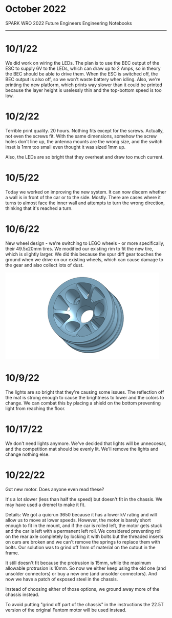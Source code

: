 # October 2022
SPARK WRO 2022 Future Engineers Engineering Notebooks

***

# 10/1/22
We did work on wiring the LEDs. The plan is to use the BEC output of the ESC to supply 6V to the LEDs, which can draw up to 2 Amps, so in theory the BEC should be able to drive them. When the ESC is switched off, the BEC output is also off, so we won't waste battery when idling. Also, we're printing the new platform, which prints way slower than it could be printed because the layer height is uselessly thin and the top-bottom speed is too low.

# 10/2/22
Terrible print quality. 20 hours. Nothing fits except for the screws. Actually, not even the screws fit. With the same dimensions, somehow the screw holes don't line up, the antenna mounts are the wrong size, and the switch inset is 1mm too small even thought it was sized 1mm up.

Also, the LEDs are so bright that they overheat and draw too much current.

# 10/5/22
Today we worked on improving the new system. It can now discern whether a wall is in front of the car or to the side. Mostly. There are cases where it turns to almost face the inner wall and attempts to turn the wrong direction, thinking that it's reached a turn.

# 10/6/22
New wheel design - we're switching to LEGO wheels - or more specifically, their 49.5x20mm tires. We modified our existing rim to fit the new tire, which is slightly larger. We did this because the spur diff gear touches the ground when we drive on our existing wheels, which can cause damage to the gear and also collect lots of dust.

![wheel v3](./October/10-6-22-a.png)

# 10/9/22
The lights are so bright that they're causing some issues. The reflection off the mat is strong enough to cause the brightness to lower and the colors to change. We can combat this by placing a shield on the bottom preventing light from reaching the floor.

# 10/17/22
We don't need lights anymore. We've decided that lights will be unneccesar, and the competition mat should be evenly lit. We'll remove the lights and change nothing else.

# 10/22/22
Got new motor. Does anyone even read these?

It's a lot slower (less than half the speed) but doesn't fit in the chassis. We may have used a dremel to make it fit.

Details: We got a quicrun 3650 because it has a lower kV rating and will allow us to move at lower speeds. However, the motor is barely short enough to fit in the mount, and if the car is rolled left, the motor gets stuck and the car is left with a permanent left roll. We considered preventing roll on the rear axle completely by locking it with bolts but the threaded inserts on ours are broken and we can't remove the springs to replace them with bolts. Our solution was to grind off 1mm of material on the cutout in the frame.

It still doesn't fit because the protrusion is 15mm, while the maximum allowable protrusion is 10mm. So now we either keep using the old one (and unsolder connectors) or buy a new one (and unsolder connectors). And now we have a patch of exposed steel in the chassis.

Instead of choosing either of those options, we ground away more of the chassis instead.

To avoid putting "grind off part of the chassis" in the instructions the 22.5T version of the original Fantom motor will be used instead.
